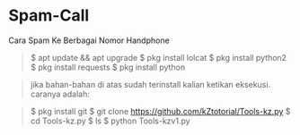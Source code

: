 # Spam-Call
Cara Spam Ke Berbagai Nomor Handphone

> $ apt update && apt upgrade
> $ pkg install lolcat
> $ pkg install python2
> $ pkg install requests
> $ pkg install python

> jika bahan-bahan di atas sudah terinstall kalian ketikan eksekusi.
> caranya adalah:

> $ pkg install git
> $ git clone https://github.com/kZtotorial/Tools-kz.py
> $ cd Tools-kz.py
> $ ls
> $ python Tools-kzv1.py
